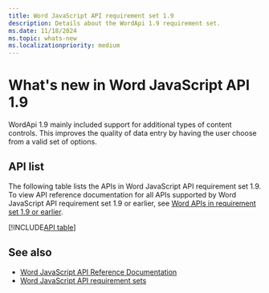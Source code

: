 ```yaml
---
title: Word JavaScript API requirement set 1.9
description: Details about the WordApi 1.9 requirement set.
ms.date: 11/18/2024
ms.topic: whats-new
ms.localizationpriority: medium
---
```


# What's new in Word JavaScript API 1.9

WordApi 1.9 mainly included support for additional types of content controls. This improves the quality of data entry by having the user choose from a valid set of options.

## API list

The following table lists the APIs in Word JavaScript API requirement set 1.9. To view API reference documentation for all APIs supported by Word JavaScript API requirement set 1.9 or earlier, see [Word APIs in requirement set 1.9 or earlier](/javascript/api/word?view=word-js-1.9&preserve-view=true).

[!INCLUDE[API table](../../includes/word-1_9.md)]

## See also

- [Word JavaScript API Reference Documentation](/javascript/api/word)
- [Word JavaScript API requirement sets](word-api-requirement-sets.md)
